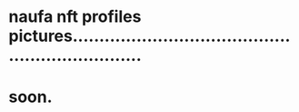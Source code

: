 # naufa nft profiles pictures..................................................................
# soon.
